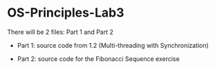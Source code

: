# OS-Principles-Lab3

There will be 2 files: Part 1 and Part 2

* Part 1: source code from 1.2 (Multi-threading with Synchronization)

* Part 2: source code for the Fibonacci Sequence exercise
